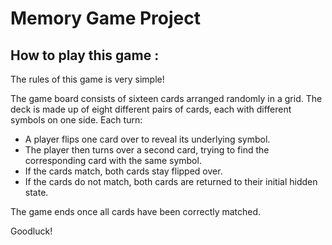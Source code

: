 # Memory Game Project

## How to play this game :

The rules of this game is very simple!

The game board consists of sixteen cards arranged randomly in a grid. The deck is made up of eight different pairs of cards, each with different symbols on one side. Each turn:

- A player flips one card over to reveal its underlying symbol.
- The player then turns over a second card, trying to find the corresponding card with the same symbol.
- If the cards match, both cards stay flipped over.
- If the cards do not match, both cards are returned to their initial hidden state.

The game ends once all cards have been correctly matched.

Goodluck! 
